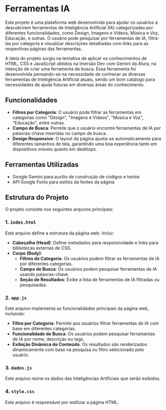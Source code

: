 # Ferramentas IA

Este projeto é uma plataforma web desenvolvida para ajudar os usuários a descobrirem ferramentas de Inteligência Artificial (IA) categorizadas por diferentes funcionalidades, como Design, Imagens e Vídeos, Música e Voz, Educação, e outras. O usuário pode pesquisar por ferramentas de IA, filtrá-las por categoria e visualizar descrições detalhadas com links para as respectivas páginas das ferramentas.

A ideia do projeto surgiu na tentativa de aplicar os conhecimentos de HTML, CSS e JavaScript obtidos na Imersão Dev com Gemini da Alura, na intenção de criar uma ferramenta de busca. Essa ferramenta foi desenvolvida pensando-se na necessidade de conhecer as diversas ferramentas de Inteligência Artificial atuais, sendo um bom catálogo para necessidades de ajuda futuras em diversas áreas do conhecimento. 


## Funcionalidades

- **Filtros por Categoria**: O usuário pode filtrar as ferramentas em categorias como "Design", "Imagens e Vídeos", "Música e Voz", "Educação", entre outras.
- **Campo de Busca**: Permite que o usuário encontre ferramentas de IA por palavras-chave inseridas no campo de busca.
- **Design Responsivo**: O layout da página ajusta-se automaticamente para diferentes tamanhos de tela, garantindo uma boa experiência tanto em dispositivos móveis quanto em desktops.

## Ferramentas Utilizadas
- Google Gemini para auxílio de construção de códigos e textos
- API Google Fonts para estilos da fontes da página

## Estrutura do Projeto

O projeto consiste nos seguintes arquivos principais:

### 1. `index.html`
Este arquivo define a estrutura da página web. Inclui:

- **Cabeçalho (Head)**: Define metadados para responsividade e links para bibliotecas externas de CSS.
- **Corpo (Body)**:
  - **Filtros de Categoria**: Os usuários podem filtrar as ferramentas de IA por diferentes categorias.
  - **Campo de Busca**: Os usuários podem pesquisar ferramentas de IA usando palavras-chave.
  - **Seção de Resultados**: Exibe a lista de ferramentas de IA filtradas ou pesquisadas.

### 2. `app.js`
Este arquivo implementa as funcionalidades principais da página web, incluindo:

- **Filtro por Categoria**: Permite aos usuários filtrar ferramentas de IA com base em diferentes categorias.
- **Funcionalidade de Busca**: Os usuários podem pesquisar ferramentas de IA por nome, descrição ou tags.
- **Exibição Dinâmica de Conteúdo**: Os resultados são renderizados dinamicamente com base na pesquisa ou filtro selecionado pelo usuário.

### 3. `dados.js`
Este arquivo reúne os dados das Inteligências Artificiais que serão exibidos.

### 4. `style.css`
Este arquivo é responsável por estilizar a página HTML.
